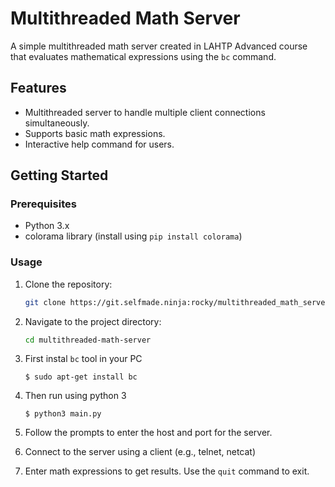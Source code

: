 # Multithreaded Math Server

A simple multithreaded math server created in LAHTP Advanced course that evaluates mathematical expressions using the `bc` command.

## Features

- Multithreaded server to handle multiple client connections simultaneously.
- Supports basic math expressions.
- Interactive help command for users.

## Getting Started

### Prerequisites

- Python 3.x
- colorama library (install using `pip install colorama`)

### Usage

1. Clone the repository:

   ```bash
   git clone https://git.selfmade.ninja:rocky/multithreaded_math_server.git
   ```

2. Navigate to the project directory:

   ```bash
   cd multithreaded-math-server
   ```
3. First instal `bc` tool in your PC

    ```
    $ sudo apt-get install bc
    ```

4. Then run using python 3

    ```
    $ python3 main.py
    ```

5. Follow the prompts to enter the host and port for the server.

6. Connect to the server using a client (e.g., telnet, netcat) 

7. Enter math expressions to get results. Use the `quit` command to exit.

